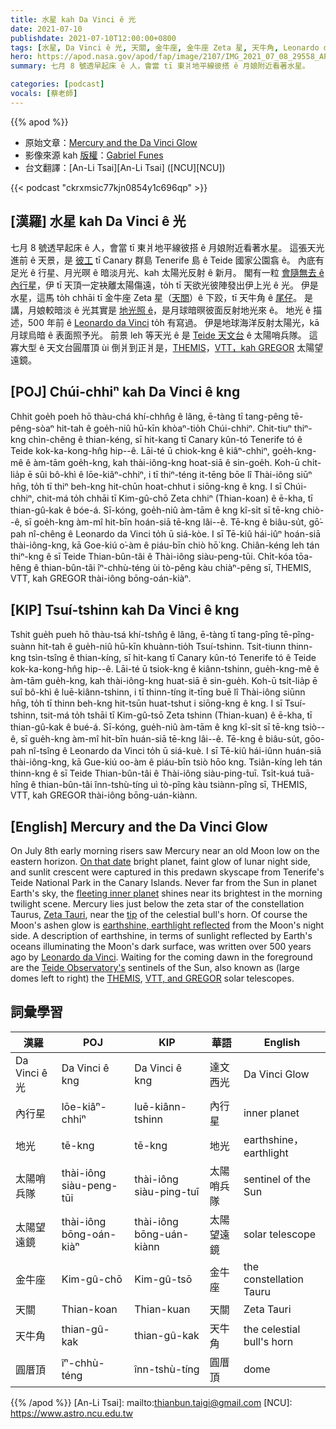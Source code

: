 ```yaml
---
title: 水星 kah Da Vinci ê 光
date: 2021-07-10
publishdate: 2021-07-10T12:00:00+0800
tags: [水星, Da Vinci ê 光, 天關, 金牛座, 金牛座 Zeta 星, 天牛角, Leonardo da Vinci, 太陽哨兵隊, 太陽望遠鏡]
hero: https://apod.nasa.gov/apod/fap/image/2107/IMG_2021_07_08_29558_APOD1024.jpg
summary: 七月 8 號透早起床 ê 人，會當 tī 東爿地平線彼搭 ê 月娘附近看著水星。

categories: [podcast]
vocals: [蔡老師]
---
```


{{% apod %}}

- 原始文章：[Mercury and the Da Vinci Glow](https://apod.nasa.gov/apod/ap210710.html)
- 影像來源 kah [版權][copyright]：[Gabriel Funes](mailto:gfunpol@gmail.com)
- 台文翻譯：[An-Li Tsai][An-Li Tsai] ([NCU][NCU])

{{< podcast "ckrxmsic77kjn0854y1c696qp" >}}

## [漢羅] 水星 kah Da Vinci ê 光
七月 8 號透早起床 ê 人，會當 tī 東爿地平線彼搭 ê 月娘附近看著水星。
這張天光進前 ê 天景，是 [彼工][On that date] tī Canary 群島 Tenerife 島 ê Teide 國家公園翕 ê。
內底有足光 ê 行星、月光暝 ê 暗淡月光、kah 太陽光反射 ê 新月。
閣有一粒 [會隨無去 ê 內行星][fleeting inner planet]，伊 tī 天頂一定袂離太陽傷遠，to̍h tī 天欲光彼陣發出伊上光 ê 光。
伊是水星，這馬 to̍h chhāi tī 金牛座 Zeta 星（[天關][Zeta Tauri]）ê 下跤，tī 天牛角 ê [尾仔][tip]。
是講，月娘較暗淡 ê 光其實是 [地光照 ê][earthshine, earthlight reflected]，是月球暗暝彼面反射地光來 ê。
地光 ê 描述，500 年前 ê [Leonardo da Vinci][Leonardo da Vinci] to̍h 有寫過。
伊是地球海洋反射太陽光，kā 月球烏暗 ê 表面照予光。
前景 leh 等天光 ê 是 [Teide 天文台][Teide Observatory's] ê 太陽哨兵隊。
這寡大型 ê 天文台圓厝頂 ùi 倒爿到正爿是，[THEMIS][THEMIS]，[VTT，kah GREGOR][VTT, and GREGOR] 太陽望遠鏡。




## [POJ] Chúi-chhiⁿ kah Da Vinci ê kng
Chhit goe̍h poeh hō thàu-chá khí-chhn̂g ê lâng, ē-tàng tī tang-pêng tē-pêng-sòaⁿ hit-tah ê goe̍h-niû hū-kīn khòaⁿ-tio̍h Chúi-chhiⁿ.
Chit-tiuⁿ thiⁿ-kng chìn-chêng ê thian-kéng, sī hit-kang tī Canary kûn-tó Tenerife tó ê Teide kok-ka-kong-hn̂g hip--ê.
Lāi-té ū chiok-kng ê kiâⁿ-chhiⁿ, goe̍h-kng-mê ê àm-tām goe̍h-kng, kah thài-iông-kng hoat-siā ê sin-goe̍h.
Koh-ū chi̍t-lia̍p ē sûi bô-khì ê lōe-kiâⁿ-chhiⁿ, i tī thiⁿ-téng it-tēng bōe lî Thài-iông siūⁿ hn̄g, to̍h tī thiⁿ beh-kng hit-chūn hoat-chhut i siōng-kng ê kng.
I sī Chúi-chhiⁿ, chit-má to̍h chhāi tī Kim-gû-chō Zeta chhiⁿ (Thian-koan) ê ē-kha, tī thian-gû-kak ê bóe-á.
Sī-kóng, goe̍h-niû àm-tām ê kng kî-si̍t sī tē-kng chiò--ê, sī goe̍h-kng àm-mî hit-bīn hoán-siā tē-kng lâi--ê.
Tē-kng ê biâu-su̍t, gō͘-pah nî-chêng ê Leonardo da Vinci to̍h ū siá-kòe.
I sī Tē-kiû hái-iûⁿ hoán-siā thài-iông-kng, kā Goe-kiú o͘-àm ê piáu-bīn chiò hō͘ kng.
Chiân-kéng leh tán thiⁿ-kng ê sī Teide Thian-bûn-tâi ê Thài-iông siàu-peng-tūi.
Chi̍t-kóa tōa-hêng ê thian-bûn-tâi îⁿ-chhù-téng ùi tò-pêng kàu chiàⁿ-pêng sī, THEMIS, VTT, kah GREGOR thài-iông bōng-oán-kiàⁿ.



## [KIP] Tsuí-tshinn kah Da Vinci ê kng
Tshit gue̍h pueh hō thàu-tsá khí-tshn̂g ê lâng, ē-tàng tī tang-pîng tē-pîng-suànn hit-tah ê gue̍h-niû hū-kīn khuànn-tio̍h Tsuí-tshinn.
Tsit-tiunn thinn-kng tsìn-tsîng ê thian-kíng, sī hit-kang tī Canary kûn-tó Tenerife tó ê Teide kok-ka-kong-hn̂g hip--ê.
Lāi-té ū tsiok-kng ê kiânn-tshinn, gue̍h-kng-mê ê àm-tām gue̍h-kng, kah thài-iông-kng huat-siā ê sin-gue̍h.
Koh-ū tsi̍t-lia̍p ē suî bô-khì ê luē-kiânn-tshinn, i tī thinn-tíng it-tīng buē lî Thài-iông siūnn hn̄g, to̍h tī thinn beh-kng hit-tsūn huat-tshut i siōng-kng ê kng.
I sī Tsuí-tshinn, tsit-má to̍h tshāi tī Kim-gû-tsō Zeta tshinn (Thian-kuan) ê ē-kha, tī thian-gû-kak ê bué-á.
Sī-kóng, gue̍h-niû àm-tām ê kng kî-si̍t sī tē-kng tsiò--ê, sī gue̍h-kng àm-mî hit-bīn huán-siā tē-kng lâi--ê.
Tē-kng ê biâu-su̍t, gōo-pah nî-tsîng ê Leonardo da Vinci to̍h ū siá-kuè.
I sī Tē-kiû hái-iûnn huán-siā thài-iông-kng, kā Gue-kiú oo-àm ê piáu-bīn tsiò hōo kng.
Tsiân-kíng leh tán thinn-kng ê sī Teide Thian-bûn-tâi ê Thài-iông siàu-ping-tuī.
Tsi̍t-kuá tuā-hîng ê thian-bûn-tâi înn-tshù-tíng uì tò-pîng kàu tsiànn-pîng sī, THEMIS, VTT, kah GREGOR thài-iông bōng-uán-kiànn.



## [English] Mercury and the Da Vinci Glow
On July 8th early morning risers saw Mercury near an old Moon low on the eastern horizon.
[On that date][On that date] bright planet, faint glow of lunar night side, and sunlit crescent were captured in this predawn skyscape from Tenerife's Teide National Park in the Canary Islands.
Never far from the Sun in planet Earth's sky, the [fleeting inner planet][fleeting inner planet] shines near its brightest in the morning twilight scene.
Mercury lies just below the zeta star of the constellation Taurus, [Zeta Tauri][Zeta Tauri], near the [tip][tip] of the celestial bull's horn.
Of course the Moon's ashen glow is [earthshine, earthlight reflected][earthshine, earthlight reflected] from the Moon's night side.
A description of earthshine, in terms of sunlight reflected by Earth's oceans illuminating the Moon's dark surface, was written over 500 years ago by [Leonardo da Vinci][Leonardo da Vinci].
Waiting for the coming dawn in the foreground are the [Teide Observatory's][Teide Observatory's] sentinels of the Sun, also known as (large domes left to right) the [THEMIS][THEMIS], [VTT, and GREGOR][VTT, and GREGOR] solar telescopes.

## 詞彙學習

|漢羅|POJ|KIP|華語|English|
|-|-|-|-|-|
|Da Vinci ê 光|Da Vinci ê kng|Da Vinci ê kng|達文西光|Da Vinci Glow|
|內行星|lōe-kiâⁿ-chhiⁿ|luē-kiânn-tshinn|內行星|inner planet|
|地光|tē-kng|tē-kng|地光|earthshine，earthlight|
|太陽哨兵隊|thài-iông siàu-peng-tūi|thài-iông siàu-ping-tuī|太陽哨兵隊|sentinel of the Sun|
|太陽望遠鏡|thài-iông bōng-oán-kiàⁿ|thài-iông bōng-uán-kiànn|太陽望遠鏡|solar telescope|
|金牛座|Kim-gû-chō|Kim-gû-tsō|金牛座|the constellation Tauru|
|天關|Thian-koan|Thian-kuan|天關|Zeta Tauri|
|天牛角|thian-gû-kak|thian-gû-kak|天牛角|the celestial bull's horn|
|圓厝頂|îⁿ-chhù-téng|înn-tshù-tíng|圓厝頂|dome|

{{% /apod %}}
[An-Li Tsai]: mailto:thianbun.taigi@gmail.com
[NCU]: https://www.astro.ncu.edu.tw

[copyright]: https://apod.nasa.gov/apod/fap/lib/about_apod.html#srapply

[On that date]:https://earthsky.org/astronomy-essentials/visible-planets-tonight-mars-jupiter-venus-saturn-mercury/
[fleeting inner planet]:https://solarsystem.nasa.gov/planets/mercury/overview/
[Zeta Tauri]:http://stars.astro.illinois.edu/sow/zetatau.html
[tip]:https://en.wikipedia.org/wiki/Taurus_(constellation)#/media/File:Sidney_Hall_-_Urania's_Mirror_-_Taurus.jpg
[earthshine, earthlight reflected]:https://earthobservatory.nasa.gov/IOTD/view.php?id=83782
[Leonardo da Vinci]:https://science.nasa.gov/science-news/science-at-nasa/2005/04oct_leonardo
[Teide Observatory's]:https://www.iac.es/en/observatorios-de-canarias/teide-observatory
[THEMIS]:https://apod.nasa.gov/apod/ap190118.html
[VTT, and GREGOR]:https://apod.nasa.gov/apod/ap111122.html
